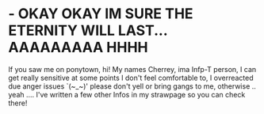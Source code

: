# - OKAY OKAY IM SURE THE ETERNITY WILL LAST... AAAAAAAAA HHHH

If you saw me on ponytown, hi! 
My names Cherrey, ima Infp-T person, I can get really sensitive at some points I don't feel comfortable to, I overreacted due anger issues `(~_~)' please don't yell or bring gangs to me, otherwise .. yeah .... I've written a few other Infos in my strawpage so you can check there! 
